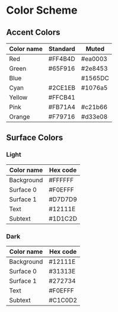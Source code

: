 # Color Scheme

## Accent Colors

| Color name  | Standard | Muted   | 
|-------------|----------|---------|
| Red         | #FF4B4D  | #ea0003 |
| Green       | #65F916  | #2e8453 |
| Blue        |          | #1565DC |
| Cyan        | #2CE1EB  | #1076a5 |
| Yellow      | #FFCB41  |         |
| Pink        | #FB71A4  | #c21b66 |
| Orange      | #F79716  | #d33e08 |

## Surface Colors

### Light

| Color name  | Hex code  |
|-------------|-----------|
| Background  | #FFFFFF   |
| Surface 0   | #F0EFFF   |
| Surface 1   | #D7D7D9   |
| Text        | #12111E   |
| Subtext     | #1D1C2D   |


### Dark

| Color name  | Hex code  |
|-------------|-----------|
| Background  | #12111E   |
| Surface 0   | #31313E   |
| Surface 1   | #272734   |
| Text        | #F0EFFF   |
| Subtext     | #C1C0D2   |


